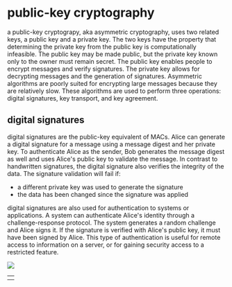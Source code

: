 # public-key cryptography

a public-key cryptograpy, aka asymmetric cryptography, uses two related keys, a public key and a private key. The two keys have the property that determining the private key from the public key is computationally infeasible. The public key may be made public, but the private key known only to the owner must remain secret. The public key enables people to encrypt messages and verify signatures. The private key allows for decrypting messages and the generation of signatures. Asymmetric algorithms are poorly suited for encrypting large messages because they are relatively slow. These algorithms are used to perform three operations: digital signatures, key transport, and key agreement.

## digital signatures

digital signatures are the public-key equivalent of MACs. Alice can generate a digital signature for a message using a message digest and her private key. To authenticate Alice as the sender, Bob generates the message digest as well and uses Alice's public key to validate the message. In contrast to handwritten signatures, the digital signature also verifies the integrity of the data. The signature validation will fail if:
- a different private key was used to generate the signature
- the data has been changed since the signature was applied

digital signatures are also used for authentication to systems or applications. A system can authenticate Alice's identity through a challenge-response protocol. The system generates a random challenge and Alice signs it. If the signature is verified with Alice's public key, it must have been signed by Alice. This type of authentication is useful for remote access to information on a server, or for gaining security access to a restricted feature.

![](https://fadasr.github.io/images/dig-sig-auth.png)

<table>
	<tr>
		<th></
	</tr>
</table>
<!--stackedit_data:
eyJoaXN0b3J5IjpbMTYxNjUwNTEwMywxMTAzNDU0ODYyLDIwNj
M1NzQ4NDYsLTU1MzUxNzI0NywxMDk2Mjk2Nzg2LC05NTU3MzU2
NDAsMjEyNDY0MDczLC0xODg3ODgyMDA2LDU1NTUwMTE4NF19
-->